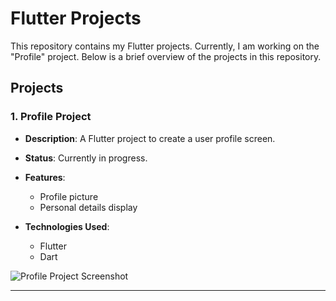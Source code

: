 # Flutter Projects

This repository contains my Flutter projects. Currently, I am working on the "Profile" project. Below is a brief overview of the projects in this repository.

## Projects

### 1. Profile Project
- **Description**: A Flutter project to create a user profile screen.
- **Status**: Currently in progress.
- **Features**:
  - Profile picture
  - Personal details display

- **Technologies Used**:
  - Flutter
  - Dart


![Profile Project Screenshot](https://i.postimg.cc/v89N5vdg/Screenshot-20250205-150514.png)

---





